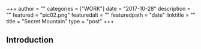 +++
author = ""
categories = ["WORK"]
date = "2017-10-28"
description = ""
featured = "pic02.png"
featuredalt = ""
featuredpath = "date"
linktitle = ""
title = "Secret Mountain"
type = "post"
+++

## Introduction
